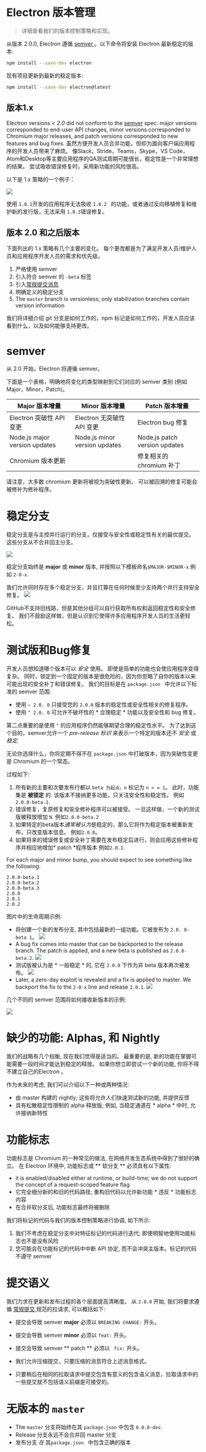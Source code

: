 # Electron 版本管理

> 详细查看我们的版本控制策略和实现。

从版本 2.0.0, Electron 遵循 [ semver ](#semver)。以下命令将安装 Electron 最新稳定的版本:

```sh
npm install --save-dev electron
```

现有项目更新到最新的稳定版本:

```sh
npm install --save-dev electron@latest
```

## 版本1.x

Electron versions *< 2.0* did not conform to the [semver](http://semver.org) spec: major versions corresponded to end-user API changes, minor versions corresponded to Chromium major releases, and patch versions corresponded to new features and bug fixes. 虽然方便开发人员合并功能，但却为面向客户端应用程序的开发人员带来了麻烦。 像Slack，Stride，Teams，Skype，VS Code，Atom和Desktop等主要应用程序的QA测试周期可能很长，稳定性是一个非常理想的结果。 尝试吸收错误修复时，采用新功能的风险很高。

以下是 1.x 策略的一个例子：

![](../images/versioning-sketch-0.png)

使用 `1.8.1`开发的应用程序无法吸收 `1.8.2 ` 的功能，或者通过反向移植修复和维护新的发行版，无法采用 `1.8.3`错误修复。

## 版本 2.0 和之后版本

下面列出的 1.x 策略有几个主要的变化。 每个更改都是为了满足开发人员/维护人员和应用程序开发人员的需求和优先级。

1. 严格使用 semver
2. 引入符合 semver 的 `-beta` 标签
3. 引入[常规提交消息](https://conventionalcommits.org/)
4. 明确定义的稳定分支
5. The `master` branch is versionless; only stabilization branches contain version information

我们将详细介绍 git 分支是如何工作的，npm 标记是如何工作的，开发人员应该看到什么，以及如何能够支持更改。

# semver

从 2.0 开始，Electron 将遵循 semver。

下面是一个表格，明确地将变化的类型映射到它们对应的 semver 类别 (例如Major，Minor，Patch)。

| Major 版本增量                    | Minor 版本增量                    | Patch 版本增量                    |
| ----------------------------- | ----------------------------- | ----------------------------- |
| Electron 突破性 API 变更           | Electron 无突破性 API 变更          | Electron bug 修复               |
| Node.js major version updates | Node.js minor version updates | Node.js patch version updates |
| Chromium 版本更新                 |                               | 修复相关的 chromium 补丁             |

请注意，大多数 chromium 更新将被视为突破性更新。 可以被回溯的修复可能会被修补为修补程序。

# 稳定分支

稳定分支是与主控并行运行的分支，仅接受与安全性或稳定性有关的最优提交。 这些分支从不合并回主分支。

![](../images/versioning-sketch-1.png)

稳定分支始终是 **major** 或 **minor** 版本, 并按照以下模板命名`$MAJOR-$MINOR-x`.例如 `2-0-x`.

我们允许同时存在多个稳定分支，并且打算在任何时候至少支持两个并行支持安全修复。 ![](../images/versioning-sketch-2.png)

GitHub不支持旧线路，但是其他分组可以自行获取所有权和返回稳定性和安全修复。 我们不鼓励这样做，但是认识到它使得许多应用程序开发人员的生活更轻松。

# 测试版和Bug修复

开发人员想知道哪个版本可以 *安全* 使用。 即使是简单的功能也会使应用程序变得复杂。 同时，锁定到一个固定的版本是很危险的，因为你忽略了自你的版本以来可能出现的安全补丁和错误修复。 我们的目标是在 `package.json ` 中允许以下标准的 semver 范围:

- 使用 ` ~ 2.0. 0 ` 只接受您的 ` 2.0.0 ` 版本的稳定性或安全性相关的修复程序。
- 使用 ` ^ 2.0. 0 ` 可允许不破坏性的 * 合理稳定 * 功能以及安全性和 bug 修复。

第二点重要的是使用 `^` 的应用程序仍然能够期望合理的稳定性水平。 为了达到这个目的，semver允许一个 *pre-release 标识* 来表示一个特定的版本还不 *安全* 或 *稳定*.

无论你选择什么，你将定期不得不在 `package.json` 中打破版本，因为突破性变更是 Chromium 的一个常态。

过程如下:

1. 所有新的主要和次要发布行都以 ` beta 为起点。n ` 标记为 ` n > = 1 `。 此时，功能集是 **被锁定** 的. 该版本不接纳更多功能，只关注安全性和稳定性。 例如 `2.0.0-beta.1`.
2. 错误修复，复原修复和安全修补程序可以被接受。 一旦这样做，一个新的测试版被释放增加 `N`. 例如`2.0.0-beta.2`
3. 如果特定的beta版本*通常被认为*是稳定的，那么它将作为稳定版本被重新发布，只改变版本信息。 例如`2.0.0`。
4. 如果将来的错误修复或安全补丁需要在发布稳定后进行，则会应用这些修补程序并相应地增加* patch *程序版本 例如`2.0.1`.

For each major and minor bump, you should expect to see something like the following:

```text
2.0.0-beta.1
2.0.0-beta.2
2.0.0-beta.3
2.0.0
2.0.1
2.0.2
```

图片中的生命周期示例:

- 将创建一个新的发布分支, 其中包括最新的一组功能。它被发布为 ` 2.0. 0-beta 1 `。 ![](../images/versioning-sketch-3.png)
- A bug fix comes into master that can be backported to the release branch. The patch is applied, and a new beta is published as `2.0.0-beta.2`. ![](../images/versioning-sketch-4.png)
- 测试版被认为是 * 一般稳定 * 的, 它在 ` 2.0.0 ` 下作为非 beta 版本再次被发布。 ![](../images/versioning-sketch-5.png)
- Later, a zero-day exploit is revealed and a fix is applied to master. We backport the fix to the `2-0-x` line and release `2.0.1`. ![](../images/versioning-sketch-6.png)

几个不同的 semver 范围将如何接收新版本的示例:

![](../images/versioning-sketch-7.png)

# 缺少的功能: Alphas, 和 Nightly

我们的战略有几个权衡, 现在我们觉得是适当的。 最重要的是, 新的功能在掌握可能需要一段时间才能达到稳定的释放。 如果你想立即尝试一个新的功能, 你将不得不建立自己的Electron 。

作为未来的考虑, 我们可以介绍以下一种或两种情况:

- 由 master 构建的 nightly; 这些将允许人们快速测试新的功能, 并提供反馈
- 具有松散稳定性限制的 alpha 释放版; 例如, 当稳定通道在 * alpha * 中时, 允许接纳新特性

# 功能标志

功能标志是 Chromium 的一种常见的做法, 在网络开发生态系统中得到了很好的确立。 在 Electron 环境中, 功能标志或 ** 软分支 ** 必须具有以下属性:

- it is enabled/disabled either at runtime, or build-time; we do not support the concept of a request-scoped feature flag
- 它完全细分新的和旧的代码路径; 重构旧代码以允许新功能 * 违反 * 功能标志内容
- 在合并软分支后, 功能标志最终将被删除

我们将标记的代码与我们的版本控制策略进行协调, 如下所示:

1. 我们不考虑在稳定分支中对特征标记的代码进行迭代; 即使明智地使用功能标志也不是没有风险
2. 您可能会在功能标记的代码中中断 API 协定, 而不会冲突主版本。标记的代码不遵守 semver

# 提交语义

我们力求在更新和发布过程的各个层面提高清晰度。 从 ` 2.0.0 ` 开始, 我们将要求遵循 [ 常规提交 ](https://conventionalcommits.org/) 规范的拉请求, 可以概括如下:

- 提交会导致 semver **major** 必须以 `BREAKING CHANGE:` 开头。
- 提交会导致 semver **minor** 必须以 `feat:` 开头。
- 提交会导致 semver ** patch ** 必须以 ` fix:` 开头。

- 我们允许压缩提交，只要压缩的消息符合上述消息格式。

- 只要稍后在相同的拉取请求中提交包含有意义的包含语义消息，拉取请求中的一些提交就不包括语义前缀是可接受的。

# 无版本的 `master`

- The `master` 分支将始终在其 `package.json` 中包含 `0.0.0-dev`.
- Release 分支永远不会合并回 master 分支
- 发布分支 *在* 其`package.json ` 中包含正确的版本